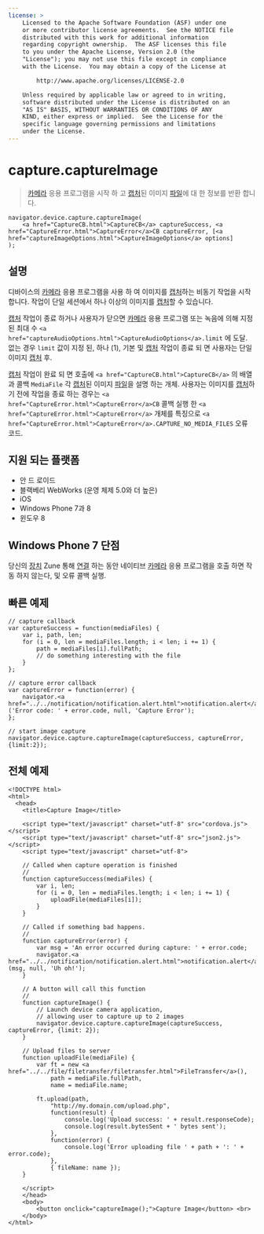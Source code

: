 ```yaml
---
license: >
    Licensed to the Apache Software Foundation (ASF) under one
    or more contributor license agreements.  See the NOTICE file
    distributed with this work for additional information
    regarding copyright ownership.  The ASF licenses this file
    to you under the Apache License, Version 2.0 (the
    "License"); you may not use this file except in compliance
    with the License.  You may obtain a copy of the License at

        http://www.apache.org/licenses/LICENSE-2.0

    Unless required by applicable law or agreed to in writing,
    software distributed under the License is distributed on an
    "AS IS" BASIS, WITHOUT WARRANTIES OR CONDITIONS OF ANY
    KIND, either express or implied.  See the License for the
    specific language governing permissions and limitations
    under the License.
---
```


# capture.captureImage

> <a href="../../camera/camera.html">카메라</a> 응용 프로그램을 시작 하 고 <a href="capture.html">캡처</a>된 이미지 <a href="../../file/fileobj/fileobj.html">파일</a>에 대 한 정보를 반환 합니다.

    navigator.device.capture.captureImage(
        <a href="CaptureCB.html">CaptureCB</a> captureSuccess, <a href="CaptureError.html">CaptureError</a>CB captureError, [<a href="captureImageOptions.html">CaptureImageOptions</a> options]
    );
    

## 설명

디바이스의 <a href="../../camera/camera.html">카메라</a> 응용 프로그램을 사용 하 여 이미지를 <a href="capture.html">캡처</a>하는 비동기 작업을 시작 합니다. 작업이 단일 세션에서 하나 이상의 이미지를 <a href="capture.html">캡처</a>할 수 있습니다.

<a href="capture.html">캡처</a> 작업이 종료 하거나 사용자가 닫으면 <a href="../../camera/camera.html">카메라</a> 응용 프로그램 또는 녹음에 의해 지정 된 최대 수 `<a href="captureAudioOptions.html">CaptureAudioOptions</a>.limit` 에 도달. 없는 경우 `limit` 값이 지정 된, 하나 (1), 기본 및 <a href="capture.html">캡처</a> 작업이 종료 되 면 사용자는 단일 이미지 <a href="capture.html">캡처</a> 후.

<a href="capture.html">캡처</a> 작업이 완료 되 면 호출에 `<a href="CaptureCB.html">CaptureCB</a>` 의 배열과 콜백 `MediaFile` 각 <a href="capture.html">캡처</a>된 이미지 <a href="../../file/fileobj/fileobj.html">파일</a>을 설명 하는 개체. 사용자는 이미지를 <a href="capture.html">캡처</a>하기 전에 작업을 종료 하는 경우는 `<a href="CaptureError.html">CaptureError</a>CB` 콜백 실행 한 `<a href="CaptureError.html">CaptureError</a>` 개체를 특징으로 `<a href="CaptureError.html">CaptureError</a>.CAPTURE_NO_MEDIA_FILES` 오류 코드.

## 지원 되는 플랫폼

*   안 드 로이드
*   블랙베리 WebWorks (운영 체제 5.0와 더 높은)
*   iOS
*   Windows Phone 7과 8
*   윈도우 8

## Windows Phone 7 단점

당신의 <a href="../../device/device.html">장치</a> Zune 통해 <a href="../../connection/connection.html">연결</a> 하는 동안 네이티브 <a href="../../camera/camera.html">카메라</a> 응용 프로그램을 호출 하면 작동 하지 않는다, 및 오류 콜백 실행.

## 빠른 예제

    // capture callback
    var captureSuccess = function(mediaFiles) {
        var i, path, len;
        for (i = 0, len = mediaFiles.length; i < len; i += 1) {
            path = mediaFiles[i].fullPath;
            // do something interesting with the file
        }
    };
    
    // capture error callback
    var captureError = function(error) {
        navigator.<a href="../../notification/notification.alert.html">notification.alert</a>('Error code: ' + error.code, null, 'Capture Error');
    };
    
    // start image capture
    navigator.device.capture.captureImage(captureSuccess, captureError, {limit:2});
    

## 전체 예제

    <!DOCTYPE html>
    <html>
      <head>
        <title>Capture Image</title>
    
        <script type="text/javascript" charset="utf-8" src="cordova.js"></script>
        <script type="text/javascript" charset="utf-8" src="json2.js"></script>
        <script type="text/javascript" charset="utf-8">
    
        // Called when capture operation is finished
        //
        function captureSuccess(mediaFiles) {
            var i, len;
            for (i = 0, len = mediaFiles.length; i < len; i += 1) {
                uploadFile(mediaFiles[i]);
            }
        }
    
        // Called if something bad happens.
        //
        function captureError(error) {
            var msg = 'An error occurred during capture: ' + error.code;
            navigator.<a href="../../notification/notification.alert.html">notification.alert</a>(msg, null, 'Uh oh!');
        }
    
        // A button will call this function
        //
        function captureImage() {
            // Launch device camera application,
            // allowing user to capture up to 2 images
            navigator.device.capture.captureImage(captureSuccess, captureError, {limit: 2});
        }
    
        // Upload files to server
        function uploadFile(mediaFile) {
            var ft = new <a href="../../file/filetransfer/filetransfer.html">FileTransfer</a>(),
                path = mediaFile.fullPath,
                name = mediaFile.name;
    
            ft.upload(path,
                "http://my.domain.com/upload.php",
                function(result) {
                    console.log('Upload success: ' + result.responseCode);
                    console.log(result.bytesSent + ' bytes sent');
                },
                function(error) {
                    console.log('Error uploading file ' + path + ': ' + error.code);
                },
                { fileName: name });
        }
    
        </script>
        </head>
        <body>
            <button onclick="captureImage();">Capture Image</button> <br>
        </body>
    </html>